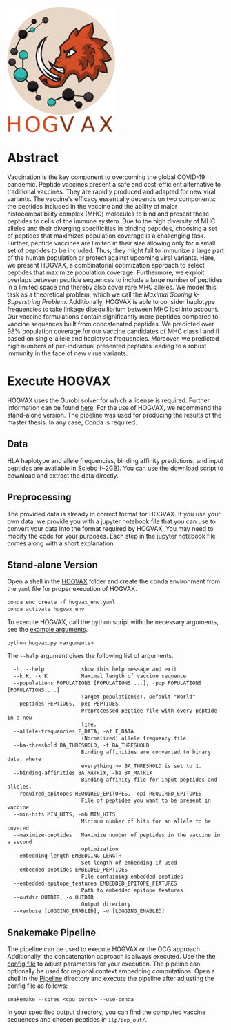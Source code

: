 ![HOGVAX Logo](HOGVAX_logo.png)

# Abstract
Vaccination is the key component to overcoming the global COVID-19 pandemic. Peptide vaccines present a safe and cost-efficient alternative to traditional vaccines. They are rapidly produced and adapted for new viral variants. The vaccine's efficacy essentially depends on two components: the peptides included in the vaccine and the ability of major histocompatibility complex (MHC) molecules to bind and present these peptides to cells of the immune system. Due to the high diversity of MHC alleles and their diverging specificities in binding peptides, choosing a set of peptides that maximizes population coverage is a challenging task. Further, peptide vaccines are limited in their size allowing only for a small set of peptides to be included. Thus, they might fail to immunize a large part of the human population or protect against upcoming viral variants. Here, we present HOGVAX, a combinatorial optimization approach to select peptides that maximize population coverage. Furthermore, we exploit overlaps between peptide sequences to include a large number of peptides in a limited space and thereby also cover rare MHC alleles. We model this task as a theoretical problem, which we call the *Maximal Scoring k-Superstring Problem*. Additionally, HOGVAX is able to consider haplotype frequencies to take linkage disequilibrium between MHC loci into account. Our vaccine formulations contain significantly more peptides compared to vaccine sequences built from concatenated peptides. We predicted over 98% population coverage for our vaccine candidates of MHC class I and II based on single-allele and haplotype frequencies. Moreover, we predicted high numbers of per-individual presented peptides leading to a robust immunity in the face of new virus variants.

# Execute HOGVAX
HOGVAX uses the Gurobi solver for which a license is required. Further information can be found [here](https://www.gurobi.com/academia/academic-program-and-licenses/). For the use of HOGVAX, we recommend the stand-alone version. The pipeline was used for producing the results of the master thesis. In any case, Conda is required.

## Data
HLA haplotype and allele frequencies, binding affinity predictions, and input peptides are available in [Sciebo](https://uni-duesseldorf.sciebo.de/s/jRTn9Vpff78kLqi) (~2GB). You can use the [download script](download_data.sh) to download and extract the data directly.

## Preprocessing
The provided data is already in correct format for HOGVAX. If you use your own data, we provide you with a jupyter notebook file that you can use to convert your data into the format required by HOGVAX. You may need to modify the code for your purposes. Each step in the jupyter notebook file comes along with a short explanation.

## Stand-alone Version
Open a shell in the [HOGVAX](HOGVAX/) folder and create the conda environment from the `yaml` file for proper execution of HOGVAX.

```shell
conda env create -f hogvax_env.yaml
conda activate hogvax_env
```

To execute HOGVAX, call the python script with the necessary arguments, see the [example arguments](HOGVAX/example_arguments.txt).

```shell
python hogvax.py <arguments>
```
The `--help` argument gives the following list of arguments.

```angular2html
  -h, --help            show this help message and exit
  --k K, -k K           Maximal length of vaccine sequence
  --populations POPULATIONS [POPULATIONS ...], -pop POPULATIONS [POPULATIONS ...]
                        Target population(s). Default "World"
  --peptides PEPTIDES, -pep PEPTIDES
                        Preprocessed peptide file with every peptide in a new
                        line.
  --allele-frequencies F_DATA, -af F_DATA
                        (Normalized) allele frequency file.
  --ba-threshold BA_THRESHOLD, -t BA_THRESHOLD
                        Binding affinities are converted to binary data, where 
                        everything >= BA_THRESHOLD is set to 1.
  --binding-affinities BA_MATRIX, -ba BA_MATRIX
                        Binding affinity file for input peptides and alleles.
  --required_epitopes REQUIRED_EPITOPES, -epi REQUIRED_EPITOPES
                        File of peptides you want to be present in vaccine
  --min-hits MIN_HITS, -mh MIN_HITS
                        Minimum number of hits for an allele to be covered
  --maximize-peptides   Maximize number of peptides in the vaccine in a second
                        optimization
  --embedding-length EMBEDDING_LENGTH
                        Set length of embedding if used
  --embedded-peptides EMBEDDED_PEPTIDES
                        File containing embedded peptides
  --embedded-epitope_features EMBEDDED_EPITOPE_FEATURES
                        Path to embedded epitope features
  --outdir OUTDIR, -o OUTDIR
                        Output directory
  --verbose [LOGGING_ENABLED], -v [LOGGING_ENABLED]
```

## Snakemake Pipeline
The pipeline can be used to execute HOGVAX or the OCG approach. Additionally, the concatenation approach is always executed. Use the the [config file](Pipeline/envs/config.yaml) to adjust parameters for your execution. The pipeline can optionally be used for regional context embedding computations. Open a shell in the [Pipeline](Pipeline/) directory and execute the pipeline after adjusting the config file as follows:

```shell
snakemake --cores <cpu cores> --use-conda
```

In your specified output directory, you can find the computed vaccine sequences and chosen peptides in `ilp/pep_out/`.

